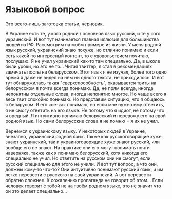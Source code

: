 # Языковой вопрос

Это всего-лишь заготовка статьи, черновик.

В Украине есть те, у кого родной / основной язык русский, и те у кого украинский.
И вот тут начинается главная иллюзия для большинства людей из РФ.
Рассмотрим на моём примере из жизни. У меня родной язык русский, украинский знаю похуже,
но отлично понимаю и если есть какой-то интересный контент, то с удовольствием почитаю,
послушаю. Я не учил украинский как-то там специально. Да, в школе были уроки, но это не то...
Читая твиттер, я стал в рекомендациях замечать посты на беларусском. Этот язык я не изучал,
более того одно время я даже не видел на нём ни одного текста, не приходилось.
И вот тут обнаружилась такая "сверхспособность", оказывается твиты на белорусском я почти
всегда понимаю. Да, не прям всегда, иногда непонятны отдельные слова, иногда непонятно многое.
Но чаще всего я весь твит спокойно понимаю. Но представим ситуацию, что я общаюсь с беларусом.
Я его кое-как понимаю, но если мне нужно ему ответить, я не смогу ответить на его языке.
Не потому что я идиот, не потому что я вредный. Я интуитивно понимаю белорусский и перевожу
его на свой родной язык. Но сами белорусские слова я не помню = я их не учил.

Вернёмся к украинскому языку. У некоторых людей в Украине, внезапно, украинский родной язык.
Также как русскоговорящие хуже знают украинский, так и украиноговорящие хуже знают русский,
или вообще его не знают. На практике они его могут понимать почти наверняка, также как я
понимаю белорусский, хотя никогда его специально не учил. Но ответить на русском они не смогут,
если русский специально для этого не учили. И вот тут вопрос, а что они, должны кому-то что-то?
Они интуитивно понимают русский язык, и им легко перевести с русского на свой украинский.
А вот перевести обратно сложнее. К сожалению пропаганда не говорит об этом...
Если человек говорит с тобой не на твоём родном языке, это не значит что он это делает
специально...
